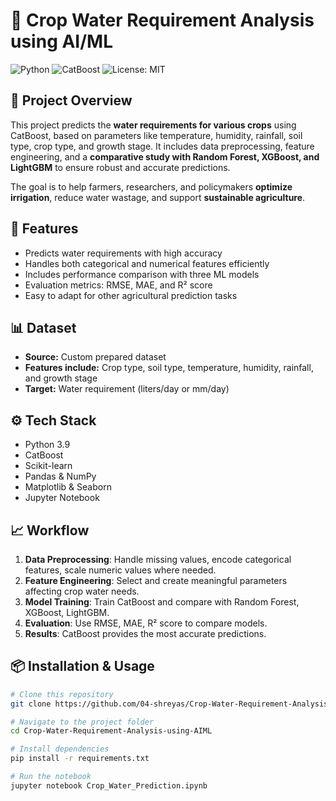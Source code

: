 # 🌱 Crop Water Requirement Analysis using AI/ML

![Python](https://img.shields.io/badge/Python-3.9-blue)
![CatBoost](https://img.shields.io/badge/Model-CatBoost-orange)
![License: MIT](https://img.shields.io/badge/License-MIT-green)

## 📌 Project Overview
This project predicts the **water requirements for various crops** using CatBoost, based on parameters like temperature, humidity, rainfall, soil type, crop type, and growth stage. It includes data preprocessing, feature engineering, and a **comparative study with Random Forest, XGBoost, and LightGBM** to ensure robust and accurate predictions.

The goal is to help farmers, researchers, and policymakers **optimize irrigation**, reduce water wastage, and support **sustainable agriculture**.

## 🚀 Features
- Predicts water requirements with high accuracy
- Handles both categorical and numerical features efficiently
- Includes performance comparison with three ML models
- Evaluation metrics: RMSE, MAE, and R² score
- Easy to adapt for other agricultural prediction tasks

## 📊 Dataset
- **Source:** Custom prepared dataset  
- **Features include:** Crop type, soil type, temperature, humidity, rainfall, and growth stage  
- **Target:** Water requirement (liters/day or mm/day)

## ⚙️ Tech Stack
- Python 3.9
- CatBoost
- Scikit-learn
- Pandas & NumPy
- Matplotlib & Seaborn
- Jupyter Notebook

## 📈 Workflow
1. **Data Preprocessing**: Handle missing values, encode categorical features, scale numeric values where needed.
2. **Feature Engineering**: Select and create meaningful parameters affecting crop water needs.
3. **Model Training**: Train CatBoost and compare with Random Forest, XGBoost, LightGBM.
4. **Evaluation**: Use RMSE, MAE, R² score to compare models.
5. **Results**: CatBoost provides the most accurate predictions.

## 📦 Installation & Usage
```bash
# Clone this repository
git clone https://github.com/04-shreyas/Crop-Water-Requirement-Analysis-using-AIML.git

# Navigate to the project folder
cd Crop-Water-Requirement-Analysis-using-AIML

# Install dependencies
pip install -r requirements.txt

# Run the notebook
jupyter notebook Crop_Water_Prediction.ipynb
